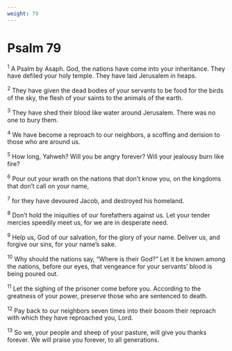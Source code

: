 ```yaml
---
weight: 79
---
```


# Psalm 79

<sup>1</sup> A Psalm by Asaph. God, the nations have come into your inheritance. They have defiled your holy temple. They have laid Jerusalem in heaps. 

<sup>2</sup> They have given the dead bodies of your servants to be food for the birds of the sky, the flesh of your saints to the animals of the earth. 

<sup>3</sup> They have shed their blood like water around Jerusalem. There was no one to bury them. 

<sup>4</sup> We have become a reproach to our neighbors, a scoffing and derision to those who are around us. 

<sup>5</sup> How long, Yahweh? Will you be angry forever? Will your jealousy burn like fire? 

<sup>6</sup> Pour out your wrath on the nations that don’t know you, on the kingdoms that don’t call on your name, 

<sup>7</sup> for they have devoured Jacob, and destroyed his homeland. 

<sup>8</sup> Don’t hold the iniquities of our forefathers against us. Let your tender mercies speedily meet us, for we are in desperate need. 

<sup>9</sup> Help us, God of our salvation, for the glory of your name. Deliver us, and forgive our sins, for your name’s sake. 

<sup>10</sup> Why should the nations say, “Where is their God?” Let it be known among the nations, before our eyes, that vengeance for your servants’ blood is being poured out. 

<sup>11</sup> Let the sighing of the prisoner come before you. According to the greatness of your power, preserve those who are sentenced to death. 

<sup>12</sup> Pay back to our neighbors seven times into their bosom their reproach with which they have reproached you, Lord. 

<sup>13</sup> So we, your people and sheep of your pasture, will give you thanks forever. We will praise you forever, to all generations. 


